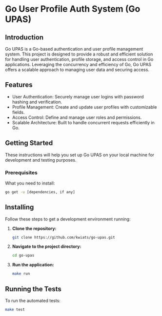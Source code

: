 # Go User Profile Auth System (Go UPAS)

## Introduction
Go UPAS is a Go-based authentication and user profile management system. This project is designed to provide a robust and efficient solution for handling user authentication, profile storage, and access control in Go applications. Leveraging the concurrency and efficiency of Go, Go UPAS offers a scalable approach to managing user data and securing access.

## Features
- User Authentication: Securely manage user logins with password hashing and verification.
- Profile Management: Create and update user profiles with customizable fields.
- Access Control: Define and manage user roles and permissions.
- Scalable Architecture: Built to handle concurrent requests efficiently in Go.

## Getting Started
These instructions will help you set up Go UPAS on your local machine for development and testing purposes.

### Prerequisites
What you need to install:

```bash
go get -u [dependencies, if any]
```

## Installing
Follow these steps to get a development environment running:

1. **Clone the repository:**
   ```bash
   git clone https://github.com/kwiats/go-upas.git
    ```

2. **Navigate to the project directory:**

    ```bash
    cd go-upas
    ```

3. **Run the application:**
    ```bash
    make run
    ```


## Running the Tests
To run the automated tests:

 ```bash
make test
```